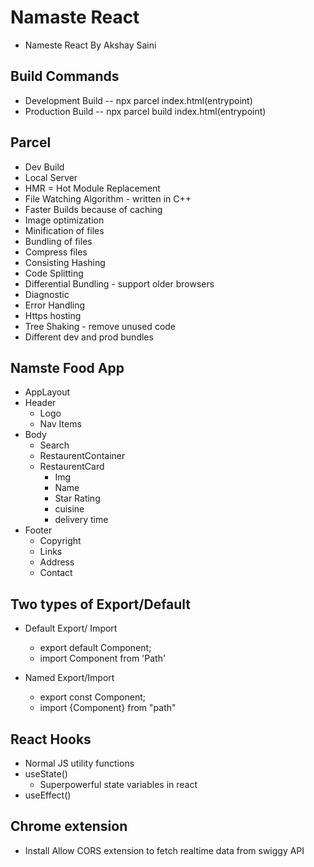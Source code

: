 # Namaste React

- Nameste React By Akshay Saini

## Build Commands

- Development Build -- npx parcel index.html(entrypoint)
- Production Build -- npx parcel build index.html(entrypoint)

## Parcel

- Dev Build
- Local Server
- HMR = Hot Module Replacement
- File Watching Algorithm - written in C++
- Faster Builds because of caching
- Image optimization
- Minification of files
- Bundling of files
- Compress files
- Consisting Hashing
- Code Splitting
- Differential Bundling - support older browsers
- Diagnostic
- Error Handling
- Https hosting
- Tree Shaking - remove unused code
- Different dev and prod bundles

## Namste Food App

- AppLayout
- Header
  - Logo
  - Nav Items
- Body
  - Search
  - RestaurentContainer
  - RestaurentCard
    - Img
    - Name
    - Star Rating
    - cuisine
    - delivery time
- Footer
  - Copyright
  - Links
  - Address
  - Contact

## Two types of Export/Default

- Default Export/ Import
  - export default Component;
  - import Component from 'Path'

- Named Export/Import
  - export const Component;
  - import {Component} from "path"
  
## React Hooks

- Normal JS utility functions
- useState()
  - Superpowerful state variables in react
- useEffect()

## Chrome extension

- Install Allow CORS extension to fetch realtime data from swiggy API
